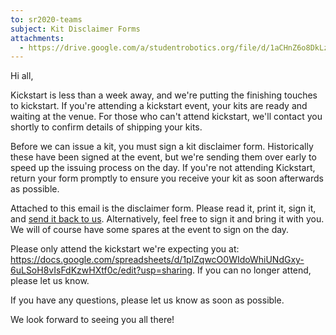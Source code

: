```yaml
---
to: sr2020-teams
subject: Kit Disclaimer Forms
attachments:
  - https://drive.google.com/a/studentrobotics.org/file/d/1aCHnZ6o8DkLzHef1C2lz_iIkZkOjYP6P/view?usp=sharing
---
```


Hi all,

Kickstart is less than a week away, and we're putting the finishing touches to kickstart. If you're attending a kickstart event, your kits are ready and waiting at the venue. For those who can't attend kickstart, we'll contact you shortly to confirm details of shipping your kits.

Before we can issue a kit, you must sign a kit disclaimer form. Historically these have been signed at the event, but we're sending them over early to speed up the issuing process on the day. If you're not attending Kickstart, return your form promptly to ensure you receive your kit as soon afterwards as possible.

Attached to this email is the disclaimer form. Please read it, print it, sign it, and [send it back to us](mailto:teams@studentrobotics.org). Alternatively, feel free to sign it and bring it with you. We will of course have some spares at the event to sign on the day.

Please only attend the kickstart we're expecting you at: https://docs.google.com/spreadsheets/d/1plZqwcO0WIdoWhiUNdGxy-6uLSoH8vIsFdKzwHXtf0c/edit?usp=sharing. If you can no longer attend, please let us know.

If you have any questions, please let us know as soon as possible.

We look forward to seeing you all there!
